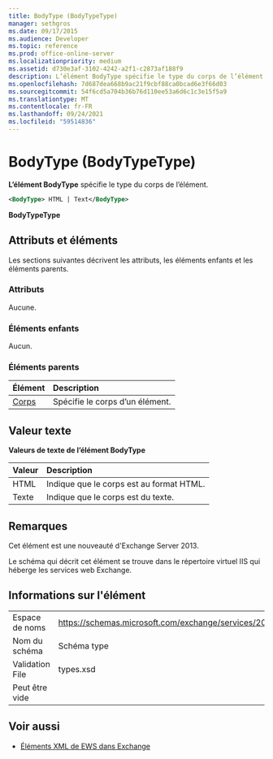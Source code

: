 ```yaml
---
title: BodyType (BodyTypeType)
manager: sethgros
ms.date: 09/17/2015
ms.audience: Developer
ms.topic: reference
ms.prod: office-online-server
ms.localizationpriority: medium
ms.assetid: d730e3af-3102-4242-a2f1-c2873af188f9
description: L’élément BodyType spécifie le type du corps de l’élément.
ms.openlocfilehash: 7d687dea668b9ac21f9cbf88ca0bcad6e3f66d03
ms.sourcegitcommit: 54f6cd5a704b36b76d110ee53a6d6c1c3e15f5a9
ms.translationtype: MT
ms.contentlocale: fr-FR
ms.lasthandoff: 09/24/2021
ms.locfileid: "59514836"
---
```

# <a name="bodytype-bodytypetype"></a>BodyType (BodyTypeType)

**L’élément BodyType** spécifie le type du corps de l’élément. 
  
```XML
<BodyType> HTML | Text</BodyType>
```

 **BodyTypeType**
## <a name="attributes-and-elements"></a>Attributs et éléments

Les sections suivantes décrivent les attributs, les éléments enfants et les éléments parents.
  
### <a name="attributes"></a>Attributs

Aucune.
  
### <a name="child-elements"></a>Éléments enfants

Aucun.
  
### <a name="parent-elements"></a>Éléments parents

|**Élément**|**Description**|
|:-----|:-----|
|[Corps](body.md) <br/> |Spécifie le corps d’un élément.  <br/> |
   
## <a name="text-value"></a>Valeur texte

**Valeurs de texte de l’élément BodyType**

|**Valeur**|**Description**|
|:-----|:-----|
|HTML  <br/> |Indique que le corps est au format HTML.  <br/> |
|Texte  <br/> |Indique que le corps est du texte.  <br/> |
   
## <a name="remarks"></a>Remarques

Cet élément est une nouveauté d'Exchange Server 2013.
  
Le schéma qui décrit cet élément se trouve dans le répertoire virtuel IIS qui héberge les services web Exchange.
  
## <a name="element-information"></a>Informations sur l'élément

|||
|:-----|:-----|
|Espace de noms  <br/> |https://schemas.microsoft.com/exchange/services/2006/types  <br/> |
|Nom du schéma  <br/> |Schéma type  <br/> |
|Validation File  <br/> |types.xsd  <br/> |
|Peut être vide  <br/> ||
   
## <a name="see-also"></a>Voir aussi



- [Éléments XML de EWS dans Exchange](ews-xml-elements-in-exchange.md)


